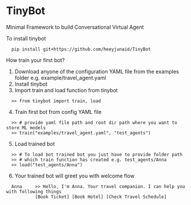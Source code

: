 # TinyBot
Minimal Framework to build Conversational Virtual Agent

To install tinybot
```
  pip install git+https://github.com/heeyjunaid/TinyBot
```

How train your first bot?
1. Download anyone of the configuration YAML file from the examples folder
    e.g. example/travel_agent.yaml
2. Install tinybot
3. Import train and load function from tinybot
```
  >> from tinybot import train, load
```
4. Train first bot from config YAML file
```
  >> # provide yaml file path and root dir path where you want to store ML models
  >> train("examples/travel_agent.yaml", "test_agents")
```
5. Load trained bot
```
  >> # To load bot trained bot you just have to provide folder path
  >> # which train function has created e.g. test_agents/Anna
  >> load("test_agents/Anna")
```
6. Your trained bot will greet you with welcome flow
```
  Anna     >> Hello, I'm Anna. Your travel companion. I can help you with following things
           [Book Ticket] [Book Hotel] [Check Travel Schedule]
```


